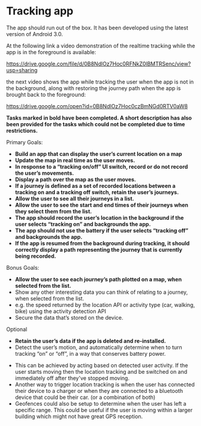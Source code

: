 # Tracking app

The app should run out of the box. It has been developed using the latest version of Android 3.0. 

At the following link a video demonstration of the realtime tracking while the app is in the foreground is available: 

https://drive.google.com/file/d/0B8NdlOz7Hoc0RFNkZ0lBMTRSenc/view?usp=sharing

the next video shows the app while tracking the user when the app is not in the background, along with restoring the journey path when the app is brought back to the foreground:

https://drive.google.com/open?id=0B8NdlOz7Hoc0czBmNGd0RTV0aW8

**Tasks marked in bold have been completed. A short description has also been provided for the tasks which could not be completed due to time restrictions.**

Primary Goals:

-	**Build an app that can display the user’s current location on a map**
-	**Update the map in real time as the user moves.**
-	**In response to a “tracking on/off” UI switch, record or do not record the user’s movements.**
-	**Display a path over the map as the user moves.**
-	**If a journey is defined as a set of recorded locations between a tracking on and a tracking off switch, retain the user’s journeys.**
-	**Allow the user to see all their journeys in a list.**
-	**Allow the user to see the start and end times of their journeys when they select them from the list.**
-	**The app should record the user’s location in the background if the user selects “tracking on” and backgrounds the app.**
-	**The app should not use the battery if the user selects “tracking off” and backgrounds the app.**
-	**If the app is resumed from the background during tracking, it should correctly display a path representing the journey that is currently being recorded.**

Bonus Goals:

-	**Allow the user to see each journey’s path plotted on a map, when selected from the list.**
-	Show any other interesting data you can think of relating to a journey, when selected from the list.
  - e.g. the speed returned by the location API or activity type (car, walking, bike) using the activity detection API
-	Secure the data that’s stored on the device.

Optional
-	**Retain the user’s data if the app is deleted and re-installed.**
-	Detect the user’s motion, and automatically determine when to turn tracking “on” or “off”, in a way that conserves battery power.
  * This can be achieved by acting based on detected user activity. If the user starts moving then the location tracking and be switched on and immediately off after they've stopped moving. 
  * Another way to trigger location tracking is when the user has connected their device to a charger or when they are connected to a bluetooth device that could be their car. (or a combination of both)
  * Geofences could also be setup to determine when the user has left a specific range. This could be useful if the user is moving within a larger building which might not have great GPS reception.

